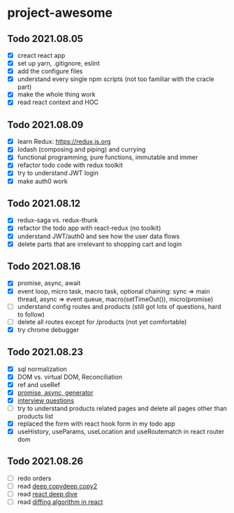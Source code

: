 # project-awesome

## Todo 2021.08.05
- [X] creact react app
- [X] set up yarn, .gitignore, eslint
- [X] add the configure files
- [X] understand every single npm scripts (not too familiar with the cracle part)
- [X] make the whole thing work
- [X] read react context and HOC

## Todo 2021.08.09
- [X] learn Redux: https://redux.js.org
- [X] lodash (composing and piping) and currying
- [X] functional programming, pure functions, immutable and immer
- [X] refactor todo code with redux toolkit
- [X] try to understand JWT login 
- [X] make auth0 work

## Todo 2021.08.12
- [X] redux-saga vs. redux-thunk
- [X] refactor the todo app with react-redux (no toolkit)
- [X] understand JWT/auth0 and see how the user data flows
- [X] delete parts that are irrelevant to shopping cart and login

## Todo 2021.08.16
- [X] promise, async, await
- [X] event loop,  micro task, macro task, optional chaining: sync => main thread, async => event queue, macro(setTimeOut()), micro(promise)
- [ ] understand config routes and products (still got lots of questions, hard to follow)
- [ ] delete all routes except for /products (not yet comfortable)
- [X] try chrome debugger

## Todo 2021.08.23
- [X] sql normalization
- [X] DOM vs. virtual DOM, Reconciliation
- [x] ref and useRef
- [X] [promise, async, generator](https://juejin.cn/post/6844904096525189128#heading-16)
- [X] [interview questions](https://www.fatalerrors.org/a/several-interview-questions-on-javascript-execution-mechanism.html)
- [ ] try to understand products related pages and delete all pages other than products list
- [X] replaced the form with react hook form in my todo app
- [X] useHistory, useParams, useLocation and useRoutematch in react router dom

## Todo 2021.08.26
- [ ] redo orders
- [ ] read [deep copy](https://javascript.plainenglish.io/how-to-deep-copy-objects-and-arrays-in-javascript-7c911359b089)[deep copy2](https://medium.com/@manjuladube/understanding-deep-and-shallow-copy-in-javascript-13438bad941c)
- [ ] read [react deep dive](https://juejin.cn/post/6844903824683958286)
- [ ] read [diffing algorithm in react](https://zhuanlan.zhihu.com/p/20346379)
